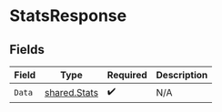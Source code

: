 # StatsResponse


## Fields

| Field                                        | Type                                         | Required                                     | Description                                  |
| -------------------------------------------- | -------------------------------------------- | -------------------------------------------- | -------------------------------------------- |
| `Data`                                       | [shared.Stats](../../models/shared/stats.md) | :heavy_check_mark:                           | N/A                                          |